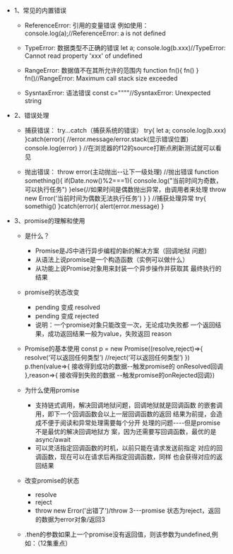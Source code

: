 + 1、常见的内置错误
	+ ReferenceError: 引用的变量错误
	例如使用：console.log(a);//ReferenceError: a is not defined
	
	+ TypeError: 数据类型不正确的错误
	let a;
	console.log(b.xxx)//TypeError: Cannot read property 'xxx' of undefined
	
	+ RangeError: 数据值不在其所允许的范围内
	function fn(){ fn() }
	fn()//RangeError: Maximum call stack size exceeded
	
	+ SysntaxError: 语法错误
	const c=""""//SysntaxError: Unexpected string
	
+ 2、错误处理
	+ 捕获错误： try...catch（捕获系统的错误）
	try{
        let a;
        console.log(b.xxx)
	}catch(error){
		//error.message/error.stack(显示错误位置)
		console.log(error)
	}
	//在浏览器的f12的source打断点刷新测试就可以看见
	
	+ 抛出错误： throw error(主动抛出--让下一级处理)
	//抛出错误
	function something(){
		if(Date.now()%2===1){
			console.log("当前时间为奇数，可以执行任务")
		}else{//如果时间是偶数抛出异常，由调用者来处理
			throw new Error('当前时间为偶数无法执行任务')
		}
	}
	//捕获处理异常
	try{
		somethig()
	}catch(error){
		alert(error.message)
	}

+ 3、promise的理解和使用
	+ 是什么？
		+ Promise是JS中进行异步编程的新的解决方案（回调地狱			  问题）
		+ 从语法上说promise是一个构造函数（实例可以做什么）
		+ 从功能上说Promise对象用来封装一个异步操作并获取其			最终执行的结果
		
	+ promise的状态改变
		+ pending 变成 resolved
		+ pending 变成 rejected
		+ 说明：一个promise对象只能改变一次，无论成功失败都			一个返回结果，成功返回结果一般为value，失败返回			  reason
		
	+ Promise的基本使用
		const p = new Promise((resolve,reject)=>{
			resolve(‘可以返回任何类型’)
			//reject(‘可以返回任何类型’)
		})
		p.then(value=>{ 接收得到成功的数据--触发promise的  onResolved回调 },reason=>{ 接收得到失败的数据 --触发promise的onRejected回调})
		
	+ 为什么使用promise
		+ 支持链式调用，解决回调地狱问题，回调地狱就是回调函数	      的嵌套调用，即下一个回调函数会以上一层回调函数的返回	      结果为前提，会造成不便于阅读和异常处理需要每个分开		      处理的问题----但是promise不是最优的解决回调地狱方           案，因为还需要写回调函数，最优的是async/await
		+ 可以灵活指定回调函数的时机，以前只能在请求发送前指定		  对应的回调函数，现在可以在请求后再指定回调函数，同样		  也会获得对应的返回结果
	
	
	+ 改变promise的状态
		+ resolve
		+ reject
		+ throw new Error('出错了')/throw 3---promise           状态为reject，返回的数据为error对象/返回3
		
	+ .then的参数如果上一个promise没有返回值，则该参数为undefined,例如：（12集重点）
	